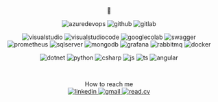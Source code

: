 <p align="center">
🌱
</p>

<p align="center">

</p>
 
<p align="center">
    <img alt="azuredevops" src="https://img.shields.io/badge/-Azure DevOps-blue?style=flat-flat&logo=azuredevops&logoColor=white" />
    <img alt="github" src="https://img.shields.io/badge/-GitHub-181717?style=flat-flat&logo=github&logoColor=white" />
    <img alt="gitlab" src="https://img.shields.io/badge/-GitLab-white?style=flat-flat&logo=gitlab" />
</p>

<p align="center">   
    <img alt="visualstudio" src="https://img.shields.io/badge/-Visual Studio-purple?style=flat-flat&logo=visualstudio&logoColor=white" />
    <img alt="visualstudiocode" src="https://img.shields.io/badge/-VS Code-blue?style=flat-flat&logo=visualstudiocode&logoColor=white" />
    <img alt="googlecolab" src="https://img.shields.io/badge/-Google Colab-gold?style=flat-flat&logo=googlecolab&logoColor=white" />
    <img alt="swagger" src="https://img.shields.io/badge/-Swagger-85EA2D?style=flat-flat&logo=swagger&logoColor=black" />
    <img alt="prometheus" src="https://img.shields.io/badge/-Prometheus-orange?style=flat-flat&logo=prometheus&logoColor=white" />
    <img alt="sqlserver" src="https://img.shields.io/badge/-SQL Server-gray?style=flat-flat&logo=microsoftsqlserver&logoColor=white" />
    <img alt="mongodb" src="https://img.shields.io/badge/-MongoDB-white?style=flat-flat&logo=mongodb" />
    <img alt="grafana" src="https://img.shields.io/badge/-Grafana-gold?style=flat-flat&logo=grafana&logoColor=orange" />
    <img alt="rabbitmq" src="https://img.shields.io/badge/-Rabbit MQ-orange?style=flat-flat&logo=rabbitmq&logoColor=white" />
    <img alt="docker" src="https://img.shields.io/badge/-Docker-2496ED?style=flat-flat&logo=docker&logoColor=white" />

</p>
    
<p align="center">
    <img alt="dotnet" src="https://img.shields.io/badge/-.Net Core-purple?style=flat-flat&logo=dotnet&logoColor=white" />
    <img alt="python" src="https://img.shields.io/badge/-Python-gold?style=flat-flat&logo=python&logoColor=blue" />
    <img alt="csharp" src="https://img.shields.io/badge/-C%20Sharp-purple?style=flat-flat&logo=csharp&logoColor=white" />
    <img alt="js" src="https://img.shields.io/badge/-JavaScript-F7DF1E?style=flat-flat&logo=javascript&logoColor=white" />
    <img alt="ts" src="https://img.shields.io/badge/-TypeScript-3178C6?style=flat-flat&logo=typescript&logoColor=white" />
    <img alt="angular" src="https://img.shields.io/badge/-Angular-red?style=flat-flat&logo=angularjs&logoColor=white" />
</p>

<br>

<p align="center">
How to reach me
<br>
  <a href="https://www.linkedin.com/in/jonatan-compiani/">
    <img alt="linkedin" src="https://img.shields.io/badge/-Linkedin-blue?style=flat-flat&logo=linkedin&logoColor=white"  />
  </a>
  <a href="mailto:jonatan.compiani@gmail.com/">
    <img alt="gmail" src="https://img.shields.io/badge/-Gmail-c14438?style=flat-flat&logo=Gmail&logoColor=white"  />
  </a>
   <a href="https://github.com/jonatancompiani/jonatancompiani/edit/test-pdf/Jonatan_Compiani_Resume.pdf">
    <img alt="read.cv" src="https://img.shields.io/badge/-Resume-7dd4ba?style=flat-flat&logo=read.cv&logoColor=blue"  />
  </a>
</p>

<!--
**jonatancompiani/jonatancompiani** is a ✨ _special_ ✨ repository because its `README.md` (this file) appears on your GitHub profile.

Here are some ideas to get you started:

- 🔭 I’m currently working on ...
- 🌱 I’m currently learning ...
- 👯 I’m looking to collaborate on ...
- 🤔 I’m looking for help with ...
- 💬 Ask me about ...
- 📫 How to reach me: ...
- 😄 Pronouns: ...
- ⚡ Fun fact: ...
-->

